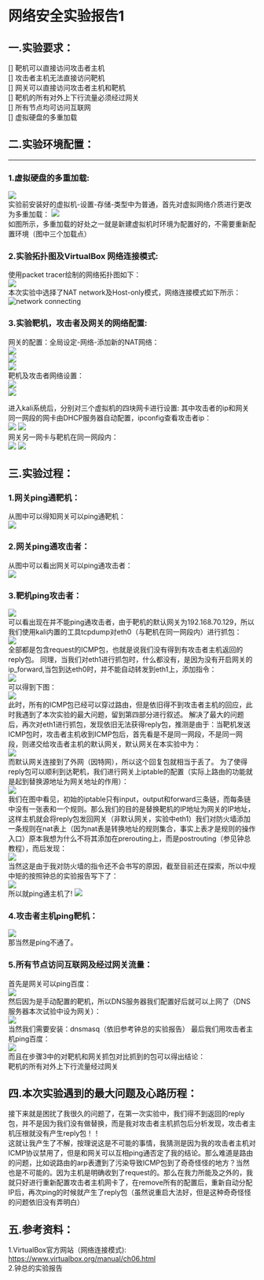 # 网络安全实验报告1

## 一.实验要求：
  [] 靶机可以直接访问攻击者主机</br>
  [] 攻击者主机无法直接访问靶机</br>
  [] 网关可以直接访问攻击者主机和靶机</br>
  [] 靶机的所有对外上下行流量必须经过网关</br>
  [] 所有节点均可访问互联网</br>
  [] 虚拟硬盘的多重加载</br>

## 二.实验环境配置：
***
### 1.虚拟硬盘的多重加载:</br>
![](多重加载.PNG)</br>
实验前安装好的虚拟机-设置-存储-类型中为普通，首先对虚拟网络介质进行更改为多重加载：
![](虚拟介质管理.PNG)</br>
如图所示，多重加载的好处之一就是新建虚拟机时环境为配置好的，不需要重新配置环境（图中三个加载点）
### 2.实验拓扑图及VirtualBox 网络连接模式:</br>
使用packet tracer绘制的网络拓扑图如下：</br>
![](拓扑图.PNG)</br>
本次实验中选择了NAT network及Host-only模式，网络连接模式如下所示：</br>
![network connecting](网络连接方式.PNG "参考资料1") 
</br>

### 3.实验靶机，攻击者及网关的网络配置:</br>
网关的配置：全局设定-网络-添加新的NAT网络：</br>
![](全局设定.PNG)</br>
![](网关第一块网卡设置.PNG)</br>
![](网关第二块网卡设置.PNG)</br>
靶机及攻击者网络设置：</br>
![](靶机网络配置.PNG)</br>
![](攻击者网络配置.PNG)</br>

进入kali系统后，分别对三个虚拟机的四块网卡进行设置:
其中攻击者的ip和网关同一网段的网卡由DHCP服务器自动配置，ipconfig查看攻击者ip：</br>
![](攻击者ip地址.PNG)
![](网关ip地址.PNG)</br>
网关另一网卡与靶机在同一网段内：</br>
![](网关ip地址.PNG)
![](靶机ip地址.PNG)

## 三.实验过程：
### 1.网关ping通靶机：</br>
从图中可以得知网关可以ping通靶机：</br>
![](网关ping通靶机.PNG)

### 2.网关ping通攻击者：</br>
从图中可以看出网关可以ping通攻击者：</br>
![](网关ping通攻击者.PNG)

### 3.靶机ping攻击者：</br>
![](靶机ping攻击者1.PNG)</br>
可以看出现在并不能ping通攻击者，由于靶机的默认网关为192.168.70.129，所以我们使用kali内置的工具tcpdump对eth0（与靶机在同一网段内）进行抓包：</br>
![](抓包eth0网卡.PNG)</br>
全部都是包含request的ICMP包，也就是说我们没有得到有攻击者主机返回的reply包。
同理，当我们对eth1进行抓包时，什么都没有，是因为没有开启网关的ip_forward,当包到达eth0时，并不能自动转发到eth1上，添加指令：</br>
![](开启转发.PNG)</br>
可以得到下图：</br>
![](抓包eth1端口.PNG)</br>
此时，所有的ICMP包已经可以穿过路由，但是依旧得不到攻击者主机的回应，此时我遇到了本次实验的最大问题，留到第四部分进行叙述。
解决了最大的问题后，再次对eth1进行抓包，发现依旧无法获得reply包，推测是由于：当靶机发送ICMP包时，攻击者主机收到ICMP包后，首先看是不是同一网段，不是同一网段，则递交给攻击者主机的默认网关，默认网关在本实验中为：</br>
![](主机默认网关.PNG)</br>
而默认网关连接到了外网（因特网），所以这个回复包就相当于丢了。
为了使得reply包可以顺利到达靶机，我们进行网关上iptable的配置（实际上路由的功能就是起到替换源地址为网关地址的作用）：</br>
![](初始防火墙.PNG)</br>
我们在图中看见，初始的iptable只有input，output和forward三条链，而每条链中没有一张表和一个规则。那么我们的目的是替换靶机的IP地址为网关的IP地址，这样主机就会将reply包发回网关（非默认网关，实验中eth1）我们对防火墙添加一条规则在nat表上（因为nat表是转换地址的规则集合，事实上表才是规则的操作入口）原本我想为什么不将其添加在prerouting上，而是postrouting（参见钟总教程），而后发现：</br>
![](prerouting.PNG)</br>
当然这是由于我对防火墙的指令还不会书写的原因，截至目前还在探索，所以中规中矩的按照钟总的实验报告写下了：</br>
![](防火墙设置.PNG)</br>
所以就ping通主机了!
![](靶机ping通主机.PNG)

### 4.攻击者主机ping靶机：</br>
![](主机ping靶机.PNG)</br>
那当然是ping不通了。

### 5.所有节点访问互联网及经过网关流量：</br>
首先是网关可以ping百度：</br>
![](ping互联网.PNG)</br>
然后因为是手动配置的靶机，所以DNS服务器我们配置好后就可以上网了（DNS服务器本次试验中设为网关）：</br>
![](DNS.PNG)</br>
当然我们需要安装：dnsmasq（依旧参考钟总的实验报告）
最后我们用攻击者主机ping百度：</br>
![](主机ping百度.PNG)</br>
而且在步骤3中的对靶机和网关抓包对比抓到的包可以得出结论：</br>
靶机的所有对外上下行流量经过网关</br>

## 四.本次实验遇到的最大问题及心路历程：</br>
接下来就是困扰了我很久的问题了，在第一次实验中，我们得不到返回的reply包，并不是因为我们没有做替换，而是我对攻击者主机抓包后分析发现，攻击者主机压根就没有产生reply包！！</br>
这就让我产生了不解，按理说这是不可能的事情，我猜测是因为我的攻击者主机对ICMP协议禁用了，但是和网关可以互相ping通否定了我的结论。那么难道是路由的问题，比如说路由的arp表遭到了污染导致ICMP包到了奇奇怪怪的地方？当然也是不可能的。因为主机是明确收到了request的。那么在我力所能及之外的，我就只好进行重新配置攻击者主机网卡了，在remove所有的配置后，重新自动分配IP后，再次ping的时候就产生了reply包（虽然说重启大法好，但是这种奇奇怪怪的问题依旧没有弄明白）

## 五.参考资料：
1.VirtualBox官方网站（网络连接模式):</br>https://www.virtualbox.org/manual/ch06.html</br>
2.钟总的实验报告